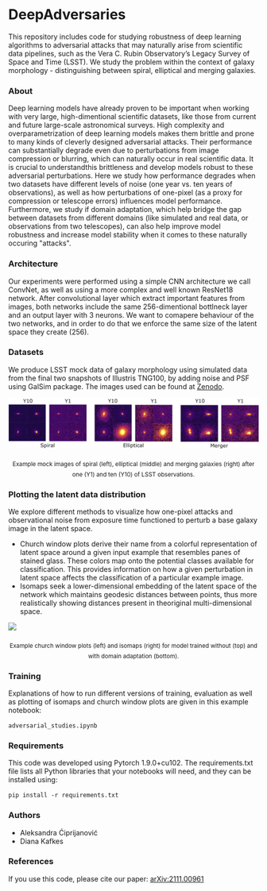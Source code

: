 
# DeepAdversaries
This repository includes code for studying robustness of deep learning algorithms to adversarial attacks that may naturally arise from scientific data pipelines, such as the Vera C. Rubin Observatory’s Legacy Survey of Space and Time (LSST). We study the problem within the context of galaxy morphology - distinguishing between spiral, elliptical and merging galaxies.  

### About
Deep learning models have already proven to be important when working with very large, high-dimentional scientific  datasets,  like  those  from  current  and  future  large-scale  astronomical  surveys. High complexity and overparametrization of deep learning models makes them brittle and prone to many kinds of cleverly designed adversarial attacks. Their performance can substantially degrade even due to perturbations from image compression or blurring, which can naturally occur in real scientific data.  It is crucial to understandthis brittleness and develop models robust to these adversarial perturbations. Here we study how performance degrades when two datasets have different levels of noise (one year vs. ten years of observations), as well as how perturbations of one-pixel (as a proxy for compression or telescope errors) influences model performance. Furthermore,  we  study  if  domain  adaptation, which help bridge the gap between datasets from different domains (like simulated and real data, or observations from two telescopes), can also help improve model robustness and increase model stability when it comes to these naturally occuring "attacks".

### Architecture
Our experiments were performed using a simple CNN architecture we call ConvNet, as well as using a more complex and well known ResNet18 network. After convolutional layer which extract important features from images, both networks include the same 256-dimentional bottlneck layer and an output layer with 3 neurons. We want to comapere behaviour of the two networks, and in order to do that we enforce the same size of the latent space they create (256). 

### Datasets
We produce LSST mock data of galaxy morphology using simulated  data from the final two snapshots of Illustris TNG100, by adding noise and PSF using GalSim package. The images used can be found at [Zenodo](https://doi.org/10.5281/zenodo.5514180). 

![](images/example_images.png)
<div align="center">
<sub>Example mock images of spiral (left), elliptical (middle) and merging galaxies (right) after one (Y1) and ten (Y10) of LSST observations.</sub>
</div>

### Plotting the latent data distribution
We  explore  different  methods  to  visualize  how one-pixel attacks and observational noise from exposure time functioned to perturb a base galaxy image  in  the latent  space.  
- Church window plots derive their name from a colorful representation of latent space around a given input example that resembles panes of stained glass. These colors map onto the potential classes available for classification. This provides information on how a given perturbation in latent space affects the classification of a particular example image.
- Isomaps seek a lower-dimensional  embedding of the latent space of the network which maintains geodesic distances between points, thus more realistically showing distances present in theoriginal multi-dimensional space.

![](images/church_iso_final.png)
<div align="center">
<sub>Example church window plots (left) and isomaps (right) for model trained without (top) and with domain adaptation (bottom). </sub>
</div>

### Training
Explanations of how to run different versions of training, evaluation as well as plotting of isomaps and church window plots are given in this example notebook: 
```
adversarial_studies.ipynb 
```

### Requirements
This code was developed using Pytorch 1.9.0+cu102. The requirements.txt file lists all Python libraries that your notebooks will need, and they can be installed using:
```
pip install -r requirements.txt
```

### Authors
- Aleksandra Ćiprijanović
- Diana Kafkes

### References
If you use this code, please cite our paper: [arXiv:2111.00961](https://ui.adsabs.harvard.edu/abs/2021arXiv211100961C/abstract)
